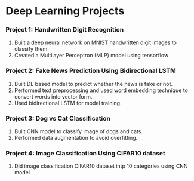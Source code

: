 # Deep Learning Projects

### Project 1: Handwritten Digit Recognition
1. Built a deep neural network on MNIST handwritten digit images to classify them.
2. Created a Multilayer Perceptron (MLP) model using tensorflow

### Project 2: Fake News Prediction Using Bidirectional LSTM
1. Built DL based model to predict whether the news is fake or not.
2. Performed text preprocessing and used word embedding technique to convert words into vector form.
3. Used bidirectional LSTM for model training.

### Project 3: Dog vs Cat Classification
1. Built CNN model to classify image of dogs and cats.
2. Performed data augmentation to avoid overfitting.

### Project 4: Image Classification Using CIFAR10 dataset
1. Did image classification CIFAR10 dataset intp 10 categories using CNN model
